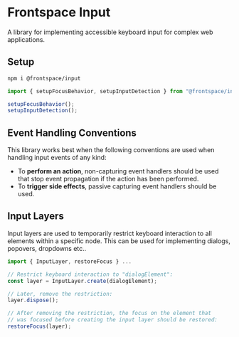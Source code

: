 # Frontspace Input
A library for implementing accessible keyboard input for complex web applications.

## Setup
```bash
npm i @frontspace/input
```
```ts
import { setupFocusBehavior, setupInputDetection } from "@frontspace/input";

setupFocusBehavior();
setupInputDetection();
```

## Event Handling Conventions
This library works best when the following conventions are used when handling input events of any kind:
+ To **perform an action**, non-capturing event handlers should be used that stop event propagation if the action has been performed.
+ To **trigger side effects**, passive capturing event handlers should be used.

## Input Layers
Input layers are used to temporarily restrict keyboard interaction to all elements within a specific node. This can be used for implementing dialogs, popovers, dropdowns etc..
```ts
import { InputLayer, restoreFocus } ...

// Restrict keyboard interaction to "dialogElement":
const layer = InputLayer.create(dialogElement);

// Later, remove the restriction:
layer.dispose();

// After removing the restriction, the focus on the element that
// was focused before creating the input layer should be restored:
restoreFocus(layer);
```
